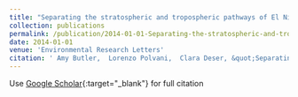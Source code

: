 ```yaml
---
title: "Separating the stratospheric and tropospheric pathways of El Niño–Southern Oscillation teleconnections"
collection: publications
permalink: /publication/2014-01-01-Separating-the-stratospheric-and-tropospheric-pathways-of-El-NioSouthern-Oscillation-teleconnections
date: 2014-01-01
venue: 'Environmental Research Letters'
citation: ' Amy Butler,  Lorenzo Polvani,  Clara Deser, &quot;Separating the stratospheric and tropospheric pathways of El Niño–Southern Oscillation teleconnections.&quot; Environmental Research Letters, 2014.'
---
```

Use [Google Scholar](https://scholar.google.com/scholar?q=Separating+the+stratospheric+and+tropospheric+pathways+of+El+Niño–Southern+Oscillation+teleconnections){:target="_blank"} for full citation